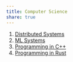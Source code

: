 ```yaml
---
title: Computer Science
share: true
---
```


1. [Distributed Systems](./Distributed%20Systems.md)
1. [ML Systems](./ML%20Systems.md)
1. [Programming in C++](./Programming%20in%20C++.md)
1. [Programming in Rust](./Programming%20in%20Rust.md)
